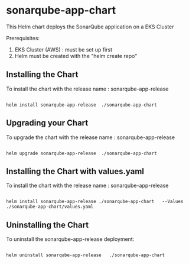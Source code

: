 # sonarqube-app-chart

This Helm chart deploys the SonarQube application on a EKS Cluster

Prerequisites:
1) EKS Cluster (AWS) : must be set up first 
2) Helm must be created with the "helm create repo"



## Installing the Chart

To install the chart with the release name : sonarqube-app-release

```

helm install sonarqube-app-release  ./sonarqube-app-chart

```


## Upgrading your Chart

To upgrade the chart with the release name : sonarqube-app-release

```

helm upgrade sonarqube-app-release  ./sonarqube-app-chart

```

## Installing the Chart with values.yaml

To install the chart with the release name : sonarqube-app-release 

```

helm install sonarqube-app-release ./sonarqube-app-chart   --Values ./sonarqube-app-chart/values.yaml

```



## Uninstalling the Chart

To uninstall the sonarqube-app-release deployment:

```

helm uninstall sonarqube-app-release   ./sonarqube-app-chart

```

